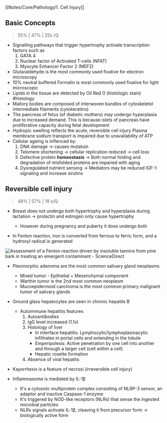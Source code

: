 [[Notes/Core/Pathology/1. Cell Injury]]
## Basic Concepts
> 55% | 47% | 25s /Q
- Signalling pathways that trigger hypertrophy activate transcription factors such as
	1. GATA 4
	2. Nuclear factor of Activated T-cells (NFAT)
	3. Myocyte Enhancer Factor 2 (MEF2)
- Glutaraldehyde is the most commonly used fixative for electron microscopy
- 10% neutral buffered Formalin is most commonly used fixative for light microscopic
- Lipids in the tissue are detected by Oil Red O (histologic stain) #histology
- Mallory bodies are composed of interwoven bundles of cytoskeletol intermediate filaments (cytokeratins)
- The pancreas of fetus (of diabetic mothers) may undergo hyperplasia due to increased demand.
			This is because islets of pancreas have proliferative capacity during fetal development
- Hydropic swelling reflects the acute, reversible cell injury
Plasma membrane sodium transport is impaired due to unavailability of ATP
- Cellular ageing is inflenced by:
	1.  DNA damage -> causes mutatuin
	2.  Telomere shortening -> cellular replication reduced -> cell loss
	3.  Defective protein **homeostasis** -> Both normal folding and degradation of misfolded proteins are impaired with aging
	4.  Dysregulated nutrient sensing -> Mediators may be reduced IGF-1 signaling and increase sirutins

## Reversible cell injury
>48% | 57% | 19 s/Q
- Breast does not undergo both hypertrophy and hyperplasia during lactation -> prolactin and estrogen only cause hypertrophy
	- However during pregnancy and puberty it does undergo both

- In Fenton reaction, iron is converted from ferrous to ferric form, and a hydroxyl radical is generated


![Assessment of a Fenton reaction driven by insoluble tannins from pine bark  in treating an emergent contaminant - ScienceDirect](https://ars.els-cdn.com/content/image/1-s2.0-S0304389419309367-gr1.jpg)

- Pleomorphic adenoma are the most common salivary gland neoplasms
	- Mixed tumor - Epithelial + Mesenchymal component
	- Warthin tumor is the 2nd most common neoplasm
	- Mucoepidermoid carcinoma is the most common primary malignant tumor of salivary glands
- Ground glass hepatocytes are seen in chronic hepatits B
	- Autoimmune hepatitis features
		1. Autoantibodies
		2. IgG level increased (1.1x)
		3. Histology of liver
		 	- In interface hepatitis: Lymphocytic/lymphoplasmacytic infiltrates in portal cells and extending in the lobule
		 	- Emperipolesis: Active penetration by one cell into another and through a larger cell (cell within a cell)
			 - Hepatic rosette formation
		4. Absence of viral hepatits


- Kayorrhexis is a feature of necrosi (irreversible cell injury)
- Inflammasome is mediated by IL-1β
	- It's a cytosolic multiprotein complex consisting of NLRP-3 sensor, an adaptor and inactive Caspase-1 enzyme	
	- It's triggered by NOD-like receptors (NLRs) that sense the ingested microbial particles
	- NLRs signals activate IL-1β, cleaving it from precursor form -> biologically active form